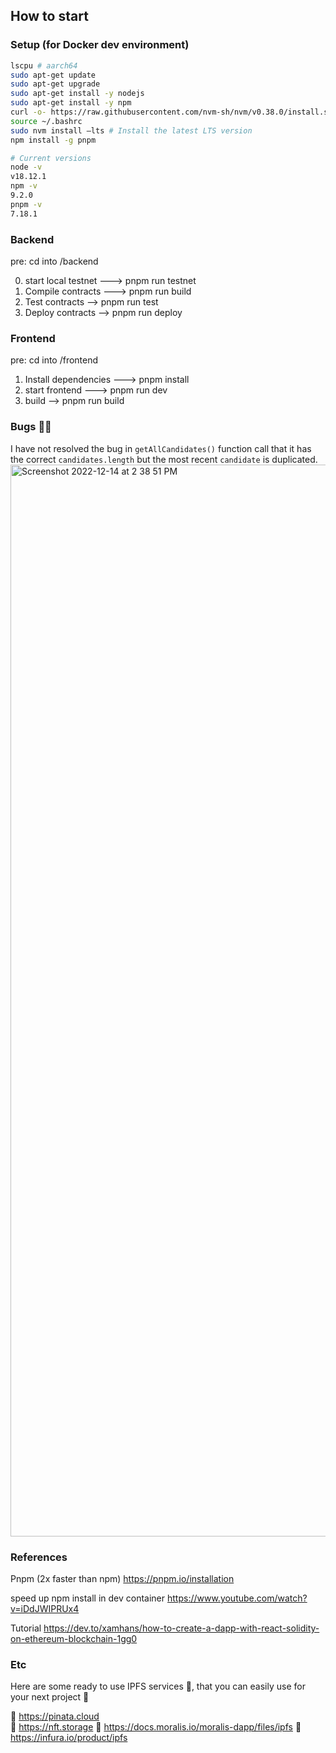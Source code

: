 ## How to start

### Setup (for Docker dev environment)
```sh
lscpu # aarch64
sudo apt-get update
sudo apt-get upgrade
sudo apt-get install -y nodejs
sudo apt-get install -y npm
curl -o- https://raw.githubusercontent.com/nvm-sh/nvm/v0.38.0/install.sh | bash # install nvm
source ~/.bashrc
sudo nvm install –lts # Install the latest LTS version
npm install -g pnpm

# Current versions
node -v
v18.12.1
npm -v
9.2.0
pnpm -v
7.18.1
```


### Backend
pre: cd into /backend

0) start local testnet ---> pnpm run testnet
1) Compile contracts ---> pnpm run build
2) Test contracts -->     pnpm run test
3) Deploy contracts -->   pnpm run deploy

### Frontend
pre: cd into /frontend

1) Install dependencies ---> pnpm install
2) start frontend ---> pnpm run dev
3) build --> pnpm run build

### Bugs 🐛🐛
I have not resolved the bug in `getAllCandidates()` function call that it has the correct `candidates.length` but the most recent `candidate` is duplicated.
<img width="1715" alt="Screenshot 2022-12-14 at 2 38 51 PM" src="https://user-images.githubusercontent.com/10393248/207731148-b402abd6-2bdb-435c-8251-b4344add0aab.png">


### References
Pnpm (2x faster than npm) https://pnpm.io/installation

speed up npm install in dev container https://www.youtube.com/watch?v=iDdJWIPRUx4

Tutorial https://dev.to/xamhans/how-to-create-a-dapp-with-react-solidity-on-ethereum-blockchain-1gg0


### Etc
Here are some ready to use IPFS services 📡, that you can easily use for your next project 🚀

🔗 https://pinata.cloud  
🔗 https://nft.storage 
🔗 https://docs.moralis.io/moralis-dapp/files/ipfs
🔗 https://infura.io/product/ipfs 
